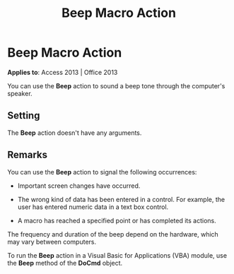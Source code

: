 ﻿---
title: Beep Macro Action
TOCTitle: Beep Macro Action
ms:assetid: 5ca1600f-7934-3b3d-19fd-f305cda0e5d8
ms:mtpsurl: https://msdn.microsoft.com/en-us/library/Ff194572(v=office.15)
ms:contentKeyID: 48545092
ms.date: 09/18/2015
mtps_version: v=office.15
f1_keywords:
- vbaac10.chm11853
f1_categories:
- Office.Version=v15
---

# Beep Macro Action


**Applies to**: Access 2013 | Office 2013

You can use the **Beep** action to sound a beep tone through the computer's speaker.

## Setting

The **Beep** action doesn't have any arguments.

## Remarks

You can use the **Beep** action to signal the following occurrences:

  - Important screen changes have occurred.

  - The wrong kind of data has been entered in a control. For example, the user has entered numeric data in a text box control.

  - A macro has reached a specified point or has completed its actions.

The frequency and duration of the beep depend on the hardware, which may vary between computers.

To run the **Beep** action in a Visual Basic for Applications (VBA) module, use the **Beep** method of the **DoCmd** object.

